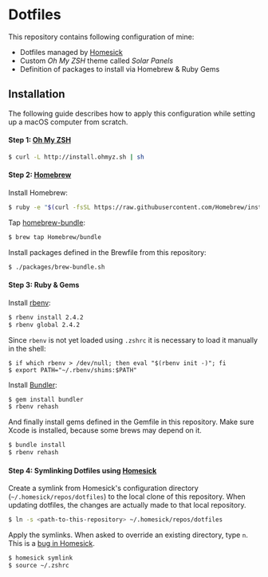 # Dotfiles

This repository contains following configuration of mine:

- Dotfiles managed by [Homesick](https://github.com/technicalpickles/homesick)
- Custom *Oh My ZSH* theme called *Solar Panels*
- Definition of packages to install via Homebrew & Ruby Gems

## Installation

The following guide describes how to apply this configuration while setting up a macOS computer from scratch.

#### Step 1: [Oh My ZSH](https://github.com/robbyrussell/oh-my-zsh)

```bash
$ curl -L http://install.ohmyz.sh | sh
```

#### Step 2: [Homebrew](http://brew.sh)

Install Homebrew:

```bash
$ ruby -e "$(curl -fsSL https://raw.githubusercontent.com/Homebrew/install/master/install)"
```

Tap [homebrew-bundle](https://github.com/Homebrew/homebrew-bundle):

```bash
$ brew tap Homebrew/bundle
```

Install packages defined in the Brewfile from this repository:

```bash
$ ./packages/brew-bundle.sh
```

#### Step 3: Ruby & Gems

Install [rbenv](https://github.com/sstephenson/rbenv):

```bash
$ rbenv install 2.4.2
$ rbenv global 2.4.2
```

Since `rbenv` is not yet loaded using `.zshrc` it is necessary to load it manually in the shell:

```
$ if which rbenv > /dev/null; then eval "$(rbenv init -)"; fi
$ export PATH="~/.rbenv/shims:$PATH"
```

Install [Bundler](http://bundler.io):

```bash
$ gem install bundler
$ rbenv rehash
```

And finally install gems defined in the Gemfile in this repository. Make sure Xcode is installed, because some brews may depend on it.

```bash
$ bundle install
$ rbenv rehash
```

#### Step 4: Symlinking Dotfiles using [Homesick](https://github.com/technicalpickles/homesick)

Create a symlink from Homesick's configuration directory (`~/.homesick/repos/dotfiles`) to the local clone of this repository. When updating dotfiles, the changes are actually made to that local repository.

```bash
$ ln -s <path-to-this-repository> ~/.homesick/repos/dotfiles
```

Apply the symlinks. When asked to override an existing directory, type `n`. This is a [bug in Homesick](https://github.com/technicalpickles/homesick/issues/120).

```bash
$ homesick symlink
$ source ~/.zshrc
```
